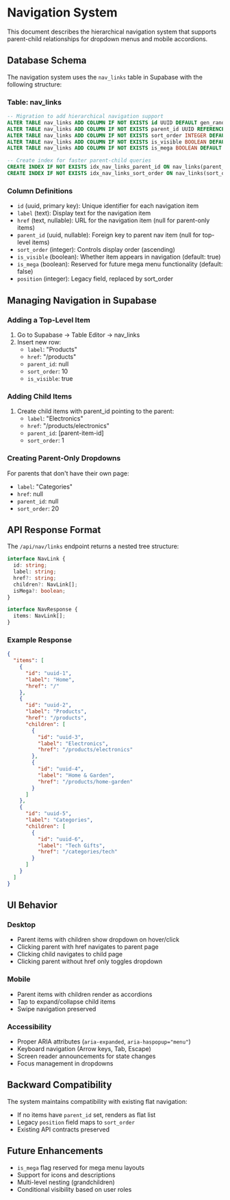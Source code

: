 # Navigation System

This document describes the hierarchical navigation system that supports parent-child relationships for dropdown menus and mobile accordions.

## Database Schema

The navigation system uses the `nav_links` table in Supabase with the following structure:

### Table: nav_links

```sql
-- Migration to add hierarchical navigation support
ALTER TABLE nav_links ADD COLUMN IF NOT EXISTS id UUID DEFAULT gen_random_uuid() PRIMARY KEY;
ALTER TABLE nav_links ADD COLUMN IF NOT EXISTS parent_id UUID REFERENCES nav_links(id) ON DELETE SET NULL;
ALTER TABLE nav_links ADD COLUMN IF NOT EXISTS sort_order INTEGER DEFAULT 0;
ALTER TABLE nav_links ADD COLUMN IF NOT EXISTS is_visible BOOLEAN DEFAULT true;
ALTER TABLE nav_links ADD COLUMN IF NOT EXISTS is_mega BOOLEAN DEFAULT false;

-- Create index for faster parent-child queries
CREATE INDEX IF NOT EXISTS idx_nav_links_parent_id ON nav_links(parent_id);
CREATE INDEX IF NOT EXISTS idx_nav_links_sort_order ON nav_links(sort_order);
```

### Column Definitions

- `id` (uuid, primary key): Unique identifier for each navigation item
- `label` (text): Display text for the navigation item
- `href` (text, nullable): URL for the navigation item (null for parent-only items)
- `parent_id` (uuid, nullable): Foreign key to parent nav item (null for top-level items)
- `sort_order` (integer): Controls display order (ascending)
- `is_visible` (boolean): Whether item appears in navigation (default: true)
- `is_mega` (boolean): Reserved for future mega menu functionality (default: false)
- `position` (integer): Legacy field, replaced by sort_order

## Managing Navigation in Supabase

### Adding a Top-Level Item

1. Go to Supabase → Table Editor → nav_links
2. Insert new row:
   - `label`: "Products"
   - `href`: "/products"
   - `parent_id`: null
   - `sort_order`: 10
   - `is_visible`: true

### Adding Child Items

1. Create child items with parent_id pointing to the parent:
   - `label`: "Electronics"
   - `href`: "/products/electronics"
   - `parent_id`: [parent-item-id]
   - `sort_order`: 1

### Creating Parent-Only Dropdowns

For parents that don't have their own page:
- `label`: "Categories"
- `href`: null
- `parent_id`: null
- `sort_order`: 20

## API Response Format

The `/api/nav/links` endpoint returns a nested tree structure:

```typescript
interface NavLink {
  id: string;
  label: string;
  href?: string;
  children?: NavLink[];
  isMega?: boolean;
}

interface NavResponse {
  items: NavLink[];
}
```

### Example Response

```json
{
  "items": [
    {
      "id": "uuid-1",
      "label": "Home",
      "href": "/"
    },
    {
      "id": "uuid-2",
      "label": "Products",
      "href": "/products",
      "children": [
        {
          "id": "uuid-3",
          "label": "Electronics",
          "href": "/products/electronics"
        },
        {
          "id": "uuid-4",
          "label": "Home & Garden",
          "href": "/products/home-garden"
        }
      ]
    },
    {
      "id": "uuid-5",
      "label": "Categories",
      "children": [
        {
          "id": "uuid-6",
          "label": "Tech Gifts",
          "href": "/categories/tech"
        }
      ]
    }
  ]
}
```

## UI Behavior

### Desktop
- Parent items with children show dropdown on hover/click
- Clicking parent with href navigates to parent page
- Clicking child navigates to child page
- Clicking parent without href only toggles dropdown

### Mobile
- Parent items with children render as accordions
- Tap to expand/collapse child items
- Swipe navigation preserved

### Accessibility
- Proper ARIA attributes (`aria-expanded`, `aria-haspopup="menu"`)
- Keyboard navigation (Arrow keys, Tab, Escape)
- Screen reader announcements for state changes
- Focus management in dropdowns

## Backward Compatibility

The system maintains compatibility with existing flat navigation:
- If no items have `parent_id` set, renders as flat list
- Legacy `position` field maps to `sort_order`
- Existing API contracts preserved

## Future Enhancements

- `is_mega` flag reserved for mega menu layouts
- Support for icons and descriptions
- Multi-level nesting (grandchildren)
- Conditional visibility based on user roles